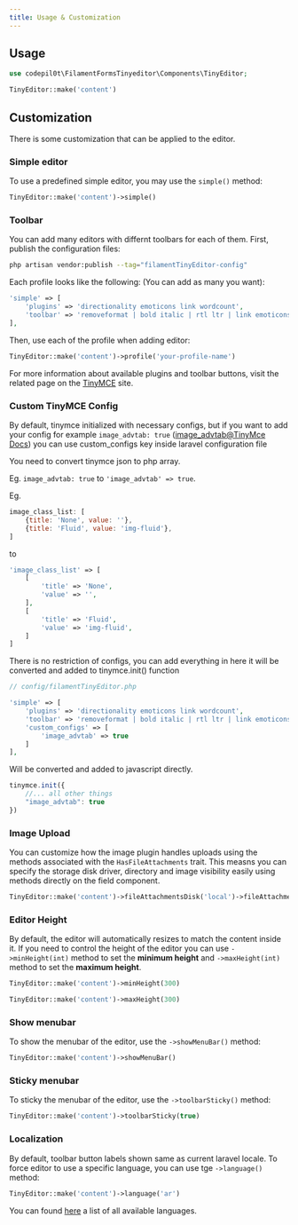 ```yaml
---
title: Usage & Customization
---
```


## Usage

```php
use codepil0t\FilamentFormsTinyeditor\Components\TinyEditor;

TinyEditor::make('content')
```

## Customization

There is some customization that can be applied to the editor.

### **Simple editor**

To use a predefined simple editor, you may use the `simple()` method:

```php
TinyEditor::make('content')->simple()
```

### **Toolbar**

You can add many editors with differnt toolbars for each of them. First, publish the configuration files:

```bash
php artisan vendor:publish --tag="filamentTinyEditor-config"
```

Each profile looks like the following: (You can add as many you want):

```php
'simple' => [
    'plugins' => 'directionality emoticons link wordcount',
    'toolbar' => 'removeformat | bold italic | rtl ltr | link emoticons',
],
```

Then, use each of the profile when adding editor:

```php
TinyEditor::make('content')->profile('your-profile-name')
```

For more information about available plugins and toolbar buttons, visit the related page on the [TinyMCE](https://www.tiny.cloud/docs/advanced/available-toolbar-buttons) site.

### **Custom TinyMCE Config**

By default, tinymce initialized with necessary configs, but if you want to add your config for example `image_advtab: true` ([image_advtab@TinyMce Docs](https://www.tiny.cloud/docs/plugins/opensource/image/#exampleusingimage_advtab)) you can use custom_configs key inside laravel configuration file

You need to convert tinymce json to php array.

Eg. `image_advtab: true` to `'image_advtab' => true`.

Eg.
```js
image_class_list: [
    {title: 'None', value: ''},
    {title: 'Fluid', value: 'img-fluid'},
]
```
to
```php
'image_class_list' => [
    [
        'title' => 'None',
        'value' => '',
    ],
    [
        'title' => 'Fluid',
        'value' => 'img-fluid',
    ]
]
```

There is no restriction of configs, you can add everything in here it will be converted and added to tinymce.init() function

```php
// config/filamentTinyEditor.php

'simple' => [
    'plugins' => 'directionality emoticons link wordcount',
    'toolbar' => 'removeformat | bold italic | rtl ltr | link emoticons',
    'custom_configs' => [
        'image_advtab' => true
    ]
],
```

Will be converted and added to javascript directly.
```js
tinymce.init({
    //... all other things
    "image_advtab": true
})
```
### **Image Upload**
You can customize how the image plugin handles uploads using the methods associated with the `HasFileAttachments` trait. This measns you can specify the storage disk driver, directory and image visibility easily using methods directly on the field component.
```php
TinyEditor::make('content')->fileAttachmentsDisk('local')->fileAttachmentsVisibility('public')->fileAttachmentsDirectory('uploads'),
```

### **Editor Height**

By default, the editor will automatically resizes to match the content inside it. If you need to control the height of the editor you can use `->minHeight(int)` method to set the **minimum height** and `->maxHeight(int)` method to set the **maximum height**.

```php
TinyEditor::make('content')->minHeight(300)
```

```php
TinyEditor::make('content')->maxHeight(300)
```

### **Show menubar**

To show the menubar of the editor, use the `->showMenuBar()` method:

```php
TinyEditor::make('content')->showMenuBar()
```

### **Sticky menubar**

To sticky the menubar of the editor, use the `->toolbarSticky()` method:

```php
TinyEditor::make('content')->toolbarSticky(true)
```

### **Localization**

By default, toolbar button labels shown same as current laravel locale. To force editor to use a specific language, you can use tge `->language()` method:

```php
TinyEditor::make('content')->language('ar')
```

You can found [here](https://www.jsdelivr.com/package/npm/tinymce-i18n?tab=files&path=langs5) a list of all available languages.
